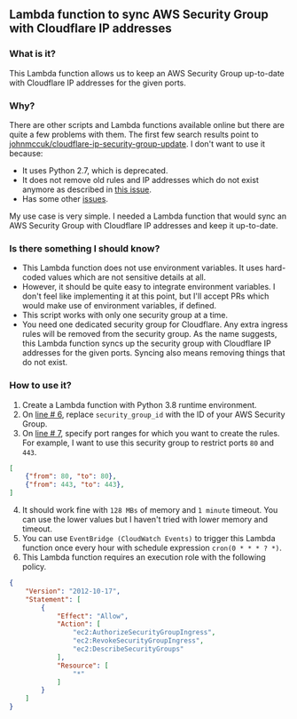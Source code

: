 ## Lambda function to sync AWS Security Group with Cloudflare IP addresses

### What is it?
This Lambda function allows us to keep an AWS Security Group up-to-date with Cloudflare IP addresses for the given ports.

### Why?
There are other scripts and Lambda functions available online but there are quite a few problems with them. The first few search results point to [johnmccuk/cloudflare-ip-security-group-update](https://github.com/johnmccuk/cloudflare-ip-security-group-update). I don't want to use it because:

- It uses Python 2.7, which is deprecated.
- It does not remove old rules and IP addresses which do not exist anymore as described in [this issue](https://github.com/johnmccuk/cloudflare-ip-security-group-update/issues/3).
- Has some other [issues](https://github.com/johnmccuk/cloudflare-ip-security-group-update/issues/2).

My use case is very simple. I needed a Lambda function that would sync an AWS Security Group with Cloudflare IP addresses and keep it up-to-date.

### Is there something I should know?
- This Lambda function does not use environment variables. It uses hard-coded values which are not sensitive details at all.
- However, it should be quite easy to integrate environment variables. I don't feel like implementing it at this point, but I'll accept PRs which would make use of environment variables, if defined.
- This script works with only one security group at a time.
- You need one dedicated security group for Cloudflare. Any extra ingress rules will be removed from the security group. As the name suggests, this Lambda function syncs up the security group with Cloudflare IP addresses for the given ports. Syncing also means removing things that do not exist.

### How to use it?
1. Create a Lambda function with Python 3.8 runtime environment. 
2. On [line # 6](https://github.com/mukarramkhalid/sync-security-group-with-cloudflare-ip-addresses/blob/cfa440818287593006e60ef714222a7c564719b6/sync-security-group-with-cloudflare-ip-addresses.py#L6), replace `security_group_id` with the ID of your AWS Security Group.
3. On [line # 7](https://github.com/mukarramkhalid/sync-security-group-with-cloudflare-ip-addresses/blob/cfa440818287593006e60ef714222a7c564719b6/sync-security-group-with-cloudflare-ip-addresses.py#L7-L10), specify port ranges for which you want to create the rules. For example, I want to use this security group to restrict ports `80` and `443`. 
```json
[
    {"from": 80, "to": 80},
    {"from": 443, "to": 443},
]
```
4. It should work fine with `128 MBs` of memory and `1 minute` timeout. You can use the lower values but I haven't tried with lower memory and timeout.
5. You can use `EventBridge (CloudWatch Events)` to trigger this Lambda function once every hour with schedule expression `cron(0 * * * ? *)`. 
6. This Lambda function requires an execution role with the following policy.
```json
{
    "Version": "2012-10-17",
    "Statement": [
        {
            "Effect": "Allow",
            "Action": [
                "ec2:AuthorizeSecurityGroupIngress",
                "ec2:RevokeSecurityGroupIngress",
                "ec2:DescribeSecurityGroups"
            ],
            "Resource": [
                "*"
            ]
        }
    ]
}
```
